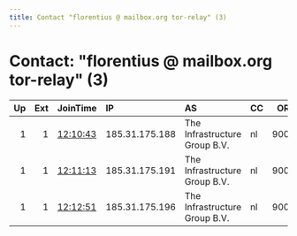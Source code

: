 ```yaml
---
title: Contact "florentius @ mailbox.org tor-relay" (3)
---
```


# Contact: "florentius @ mailbox.org tor-relay" (3)

|   Up |   Ext | JoinTime                                                                                            | IP             | AS                            | CC   |   ORp |   Dirp | OS    | Version   |   Nickname |   eFamMembers |
|-----:|------:|:----------------------------------------------------------------------------------------------------|:---------------|:------------------------------|:-----|------:|-------:|:------|:----------|-----------:|--------------:|
|    1 |     1 | [12:10:43](https://metrics.torproject.org/rs.html#details/3595D945F46897752E1CEFE1FB4E01DC154BFA6D) | 185.31.175.188 | The Infrastructure Group B.V. | nl   |  9001 |      0 | Linux | 0.4.6.7   |         13 |            15 |
|    1 |     1 | [12:11:13](https://metrics.torproject.org/rs.html#details/6D57A0B9F814AA530CA71B0CCA376E92053606B4) | 185.31.175.191 | The Infrastructure Group B.V. | nl   |  9001 |      0 | Linux | 0.4.6.7   |         14 |            15 |
|    1 |     1 | [12:12:51](https://metrics.torproject.org/rs.html#details/FE4A71B42246B0AD9EA4CD54BAD7FC43CEDCB1FD) | 185.31.175.196 | The Infrastructure Group B.V. | nl   |  9001 |      0 | Linux | 0.4.6.7   |         15 |            15 |
